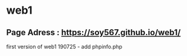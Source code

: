 # web1 
## Page Adress : https://soy567.github.io/web1/ 
first version of web1
190725 - add phpinfo.php
